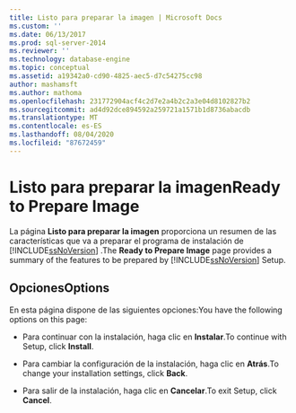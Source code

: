 ```yaml
---
title: Listo para preparar la imagen | Microsoft Docs
ms.custom: ''
ms.date: 06/13/2017
ms.prod: sql-server-2014
ms.reviewer: ''
ms.technology: database-engine
ms.topic: conceptual
ms.assetid: a19342a0-cd90-4825-aec5-d7c54275cc98
author: mashamsft
ms.author: mathoma
ms.openlocfilehash: 231772904acf4c2d7e2a4b2c2a3e04d8102827b2
ms.sourcegitcommit: ad4d92dce894592a259721a1571b1d8736abacdb
ms.translationtype: MT
ms.contentlocale: es-ES
ms.lasthandoff: 08/04/2020
ms.locfileid: "87672459"
---
```

# <a name="ready-to-prepare-image"></a><span data-ttu-id="152af-102">Listo para preparar la imagen</span><span class="sxs-lookup"><span data-stu-id="152af-102">Ready to Prepare Image</span></span>
  <span data-ttu-id="152af-103">La página **Listo para preparar la imagen** proporciona un resumen de las características que va a preparar el programa de instalación de [!INCLUDE[ssNoVersion](../../includes/ssnoversion-md.md)] .</span><span class="sxs-lookup"><span data-stu-id="152af-103">The **Ready to Prepare Image** page provides a summary of the features to be prepared by [!INCLUDE[ssNoVersion](../../includes/ssnoversion-md.md)] Setup.</span></span>  
  
## <a name="options"></a><span data-ttu-id="152af-104">Opciones</span><span class="sxs-lookup"><span data-stu-id="152af-104">Options</span></span>  
 <span data-ttu-id="152af-105">En esta página dispone de las siguientes opciones:</span><span class="sxs-lookup"><span data-stu-id="152af-105">You have the following options on this page:</span></span>  
  
-   <span data-ttu-id="152af-106">Para continuar con la instalación, haga clic en **Instalar**.</span><span class="sxs-lookup"><span data-stu-id="152af-106">To continue with Setup, click **Install**.</span></span>  
  
-   <span data-ttu-id="152af-107">Para cambiar la configuración de la instalación, haga clic en **Atrás**.</span><span class="sxs-lookup"><span data-stu-id="152af-107">To change your installation settings, click **Back**.</span></span>  
  
-   <span data-ttu-id="152af-108">Para salir de la instalación, haga clic en **Cancelar**.</span><span class="sxs-lookup"><span data-stu-id="152af-108">To exit Setup, click **Cancel**.</span></span>  
  
  
